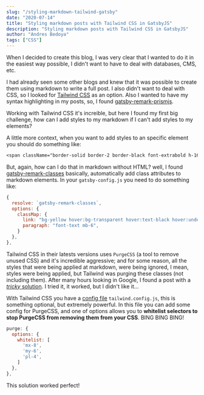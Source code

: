 ```yaml
---
slug: "/styling-markdown-tailwind-gatsby"
date: "2020-07-14"
title: "Styling markdown posts with Tailwind CSS in GatsbyJS"
description: "Styling markdown posts with Tailwind CSS in GatsbyJS"
author: "Andres Bedoya"
tags: ["CSS"]
---
```


When I decided to create this blog, I was very clear that I wanted to do it in the easiest way possible, I didn't want to have to deal with databases, CMS, etc.

I had already seen some other blogs and knew that it was possible to create them using markdown to write a full post. I also didn't want to deal with CSS, so I looked for [Tailwind CSS](https://tailwindcss.com/) as an option. Also I wanted to have my syntax highlighting in my posts, so, I found [gatsby-remark-prismjs](https://www.gatsbyjs.org/packages/gatsby-remark-prismjs/). 

Working with Tailwind CSS it's increible, but here I found my first big challenge, how can I add styles to my markdown if I can't add styles to my elements?

A little more context, when you want to add styles to an specific element you should do something like:
```css
<span className="border-solid border-2 border-black font-extrabold h-16 inline-flex items-center justify-center mr-4 rounded-full text-center w-16">VE</span>
```

But, again, how can I do that in markdown without HTML? well, I found [gatsby-remark-classes](https://www.gatsbyjs.org/packages/gatsby-remark-classes/) basically, automatically add class attributes to markdown elements. In your `gatsby-config.js` you need to do something like:
```js
{
  resolve: `gatsby-remark-classes`,
  options: {
    classMap: {
      link: "bg-yellow hover:bg-transparent hover:text-black hover:underline",
      paragraph: "font-text mb-6",
    }
  },
},
```

Tailwind CSS in their latests versions uses `PurgeCSS` (a tool to remove unused CSS) and it's incredible aggressive; and for some reason, all the styles that were being applied at markdown, were being ignored, I mean, styles were being applied, but Tailwind was purging these classes (not including them). After many hours looking in Google, I found a post with a [*tricky* solution](https://tjaddison.com/blog/2019/08/styling-markdown-tailwind-gatsby/). I tried it, it worked, but I didn't like it...

With Tailwind CSS you have a [config file](https://tailwindcss.com/docs/installation#3-create-your-tailwind-config-file-optional) `tailwind.config.js`, this is something optional, but extremely powerful. In this file you can add some config for PurgeCSS, and one of options allows you to **whitelist selectors to stop PurgeCSS from removing them from your CSS**. BING BING BING! 
```js
purge: {
  options: {
    whitelist: [
      'mx-8',
      'my-6',
      'pl-4',
    ]
  },
},
```

This solution worked perfect!
